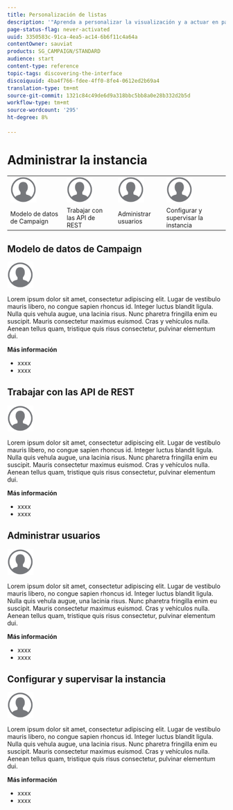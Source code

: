 ```yaml
---
title: Personalización de listas
description: '"Aprenda a personalizar la visualización y a actuar en pantallas de lista en Adobe Campaign Standard:ordenar, filtrar, eliminar o duplicar elementos. Las pantallas de listas muestran elementos de uno o varios recursos determinados."'
page-status-flag: never-activated
uuid: 3350583c-91ca-4ea5-ac14-6b6f11c4a64a
contentOwner: sauviat
products: SG_CAMPAIGN/STANDARD
audience: start
content-type: reference
topic-tags: discovering-the-interface
discoiquuid: 4ba4f766-fdee-4ff0-8fe4-0612ed2b69a4
translation-type: tm+mt
source-git-commit: 1321c84c49de6d9a318bbc5bb8a0e28b332d2b5d
workflow-type: tm+mt
source-wordcount: '295'
ht-degree: 8%

---
```



# Administrar la instancia

<table>
<tr>
    <td valign="top">
        <a href="../../start/using/work-with-audiences.md"><img width="60px" alt="condiciones" src="assets/icon_profile.svg"/></a>
    </td>
    <td valign="top">
        <a href="../../api/using/creating-a-service.md"><img width="60px" alt="condiciones" src="assets/icon_profile.svg"/></a>
    </td>
    <td valign="top">
        <a href="../../api/using/interacting-with-custom-resources.md"><img width="60px" alt="condiciones" src="assets/icon_profile.svg"/></a>
    </td>
    <td valign="top">
        <a href="../../api/using/interacting-with-marketing-history.md"><img width="60px" alt="condiciones" src="assets/icon_profile.svg"/></a>
    </td>
</tr>
<tr>
<td>Modelo de datos de Campaign</td>
<td>Trabajar con las API de REST</td>
<td>Administrar usuarios</td>
<td>Configurar y supervisar la instancia</td>
</tr>
</table>

## Modelo de datos de Campaign

<img width="60px" alt="condiciones" src="assets/icon_profile.svg"/>

Lorem ipsum dolor sit amet, consectetur adipiscing elit. Lugar de vestibulo mauris libero, no congue sapien rhoncus id. Integer luctus blandit ligula. Nulla quis vehula augue, una lacinia risus. Nunc pharetra fringilla enim eu suscipit. Mauris consectetur maximus euismod. Cras y vehículos nulla. Aenean tellus quam, tristique quis risus consectetur, pulvinar elementum dui.

**Más información**

* xxxx
* xxxx

## Trabajar con las API de REST

<img width="60px" alt="condiciones" src="assets/icon_profile.svg"/>

Lorem ipsum dolor sit amet, consectetur adipiscing elit. Lugar de vestibulo mauris libero, no congue sapien rhoncus id. Integer luctus blandit ligula. Nulla quis vehula augue, una lacinia risus. Nunc pharetra fringilla enim eu suscipit. Mauris consectetur maximus euismod. Cras y vehículos nulla. Aenean tellus quam, tristique quis risus consectetur, pulvinar elementum dui.

**Más información**

* xxxx
* xxxx

## Administrar usuarios

<img width="60px" alt="condiciones" src="assets/icon_profile.svg"/>

Lorem ipsum dolor sit amet, consectetur adipiscing elit. Lugar de vestibulo mauris libero, no congue sapien rhoncus id. Integer luctus blandit ligula. Nulla quis vehula augue, una lacinia risus. Nunc pharetra fringilla enim eu suscipit. Mauris consectetur maximus euismod. Cras y vehículos nulla. Aenean tellus quam, tristique quis risus consectetur, pulvinar elementum dui.

**Más información**

* xxxx
* xxxx

## Configurar y supervisar la instancia

<img width="60px" alt="condiciones" src="assets/icon_profile.svg"/>

Lorem ipsum dolor sit amet, consectetur adipiscing elit. Lugar de vestibulo mauris libero, no congue sapien rhoncus id. Integer luctus blandit ligula. Nulla quis vehula augue, una lacinia risus. Nunc pharetra fringilla enim eu suscipit. Mauris consectetur maximus euismod. Cras y vehículos nulla. Aenean tellus quam, tristique quis risus consectetur, pulvinar elementum dui.

**Más información**

* xxxx
* xxxx
